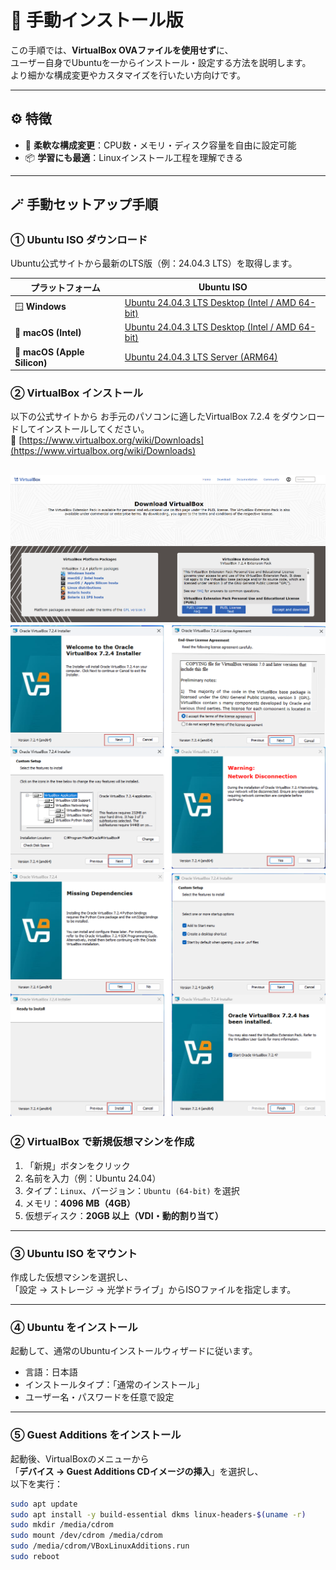 # 🧰 手動インストール版

この手順では、**VirtualBox OVAファイルを使用せず**に、  
ユーザー自身でUbuntuを一からインストール・設定する方法を説明します。  
より細かな構成変更やカスタマイズを行いたい方向けです。

---

## ⚙️ 特徴

- 🧩 **柔軟な構成変更**：CPU数・メモリ・ディスク容量を自由に設定可能  
- 📦 **学習にも最適**：Linuxインストール工程を理解できる  

---

## 🪄 手動セットアップ手順

### ① Ubuntu ISO ダウンロード
Ubuntu公式サイトから最新のLTS版（例：24.04.3 LTS）を取得します。 

| プラットフォーム | Ubuntu ISO | 
|------------------|-------------|
| 🪟 **Windows** | [Ubuntu 24.04.3 LTS Desktop (Intel / AMD 64-bit)](https://ubuntu.com/download/desktop) |
| 🍎 **macOS (Intel)** | [Ubuntu 24.04.3 LTS Desktop (Intel / AMD 64-bit)](https://ubuntu.com/download/desktop) |
| 🍏 **macOS (Apple Silicon)** | [Ubuntu 24.04.3 LTS Server (ARM64)](https://ubuntu.com/download/server) |


### ② VirtualBox インストール
以下の公式サイトから お手元のパソコンに適したVirtualBox 7.2.4 をダウンロードしてインストールしてください。  
🔗 [https://www.virtualbox.org/wiki/Downloads](https://www.virtualbox.org/wiki/Downloads)

![](../../../images/airgap/vb/vb1.png)
![](../../../images/airgap/vb/vb02.png)
![](../../../images/airgap/vb/vb03.png)
---

### ② VirtualBox で新規仮想マシンを作成
1. 「新規」ボタンをクリック  
2. 名前を入力（例：Ubuntu 24.04）  
3. タイプ：`Linux`、バージョン：`Ubuntu (64-bit)` を選択  
4. メモリ：**4096 MB（4GB）**  
5. 仮想ディスク：**20GB 以上（VDI・動的割り当て）**

---

### ③ Ubuntu ISO をマウント
作成した仮想マシンを選択し、  
「設定 → ストレージ → 光学ドライブ」からISOファイルを指定します。

---

### ④ Ubuntu をインストール
起動して、通常のUbuntuインストールウィザードに従います。  
- 言語：日本語  
- インストールタイプ：「通常のインストール」  
- ユーザー名・パスワードを任意で設定  

---

### ⑤ Guest Additions をインストール
起動後、VirtualBoxのメニューから  
「**デバイス → Guest Additions CDイメージの挿入**」を選択し、  
以下を実行：

```bash
sudo apt update
sudo apt install -y build-essential dkms linux-headers-$(uname -r)
sudo mkdir /media/cdrom
sudo mount /dev/cdrom /media/cdrom
sudo /media/cdrom/VBoxLinuxAdditions.run
sudo reboot
```
